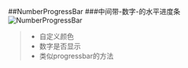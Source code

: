 ##NumberProgressBar
###中间带-数字-的水平进度条
![NumberProgressBar](http://ww3.sinaimg.cn/mw690/610dc034jw1efyrd8n7i7g20cz02mq5f.gif)
> * 自定义颜色
> * 数字是否显示
> * 类似progressbar的方法


